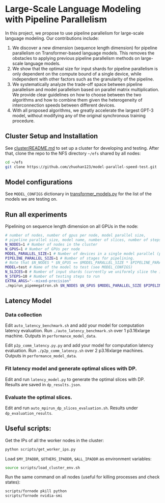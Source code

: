 # Large-Scale Language Modeling with Pipeline Parallelism

In this project, we propose to use pipeline parallelism for large-scale language modeling. Our contributions include:

1. We discover a new dimension (sequence length dimension) for pipeline parallelism on Transformer-based language models. This removes the obstacles to applying previous pipeline parallelism methods on large-scale language models.
2. We show that the optimal size for input shards for pipeline parallelism is only dependent on the compute bound of a single device, while independent with other factors such as the granularity of the pipeline.
3. We systematically analyze the trade-off space between pipeline parallelism and model parallelism based on parallel matrix multiplication. We provide clear guidelines on how to choose between the two algorithms and how to combine them given the heterogeneity of interconnection speeds between different devices.
4. With all proposed algorithms, we greatly accelerate the largest GPT-3 model, without modifying any of the original synchronous training procedure.

## Cluster Setup and Installation

See [cluster/README.md](cluster/README.md) to set up a cluster for developing and testing. After that, clone the repo to the NFS directory `~/efs` shared by all nodes:
```bash
cd ~/efs
git clone https://github.com/zhuohan123/model-parallel-speed-test.git
```

## Model configurations

See `MODEL_CONFIGS` dictionary in [transformer_models.py](transformer_models.py) for the list of the models we are testing on.


## Run all experiments

Pipelining on sequence length dimension on all GPUs in the node:
```bash
# number of nodes, number of gpus per node, model parallel size, 
# pipeline parallel size, model name, number of slices, number of steps
N_NODES=1 # Number of nodes in the cluster
N_GPUS=1 # Number of GPUs per node
MODEL_PARALLEL_SIZE=1 # Number of devices in a single model parallel (parallel matmul) groups
PIPELINE_PARALLEL_SIZE=1 # Number of stages for pipelining. 
# Note that $N_NODES * $N_GPUS == $MODEL_PARALLEL_SIZE * $PIPELINE_PARALLEL_SIZE
MODEL=test # Name of the model to test (see MODEL_CONFIGS)
N_SLICES=8 # Number of input shards (currently we uniformly slice the input)
N_STEPS=10 # Number of testing steps to run
EXTRA_ARGS="--mixed-precision"
./mpirun_pipemegatron.sh $N_NODES $N_GPUS $MODEL_PARALLEL_SIZE $PIPELINE_PARALLEL_SIZE $MODEL $N_SLICES $N_STEPS $EXTRA_ARGS
```

## Latency Model

### Data collection

Edit `auto_latency_benchmark.sh` and add your model for computation latency evaluation.
Run `./auto_latency_benchmark.sh` over 1 p3.16xlarge machine.
Outputs in `performance_model_data`.

Edit `p2p_comm_latency.py.py` and add your model for computation latency evaluation.
Run `./p2p_comm_latency.sh` over 2 p3.16xlarge machines.
Outputs in `performance_model_data`.

### Fit latency model and generate optimal slices with DP.

Edit and run `latency_model.py` to generate the optimal slices with DP. Results are saved in `dp_results.json`.

### Evaluate the optimal slices.

Edit and run `auto_mpirun_dp_slices_evaluation.sh`. Results under `dp_evaluation_results`.

## Useful scripts:

Get the IPs of all the worker nodes in the cluster:

```bash
python scripts/get_worker_ips.py
```

Load `$MY_IPADDR`, `$OTHERS_IPADDR`, `$ALL_IPADDR` as environment variables:

```bash
source scripts/load_cluster_env.sh
```

Run the same command on all nodes (useful for killing processes and check states):

```bash
scripts/fornode pkill python
scripts/fornode nvidia-smi
```
